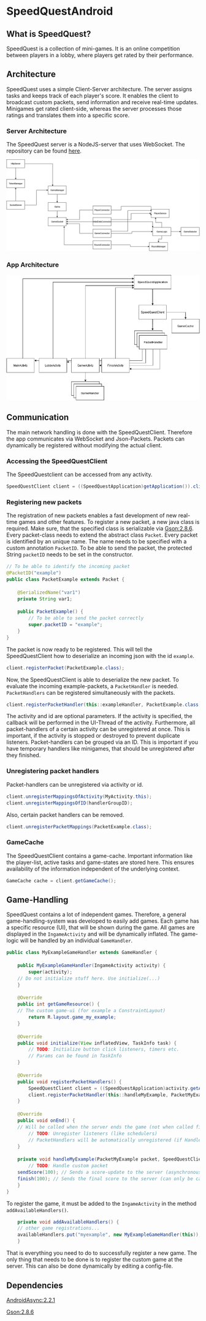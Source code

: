 # SpeedQuestAndroid

## What is SpeedQuest?

SpeedQuest is a collection of mini-games. It is an online competition between players in a lobby, where players get rated by their performance.

## Architecture

SpeedQuest uses a simple Client-Server architecture. The server assigns tasks and keeps track of each player's score. 
It enables the client to broadcast custom packets, send information and receive real-time updates. 
Minigames get rated client-side, whereas the server processes those ratings and translates them into a specific score.

### Server Architecture

The SpeedQuest server is a NodeJS-server that uses WebSocket. The repository can be found [here](https://github.com/Jaybit0/SpeedQuest).

![](images/SpeedQuestServer.png)

### App Architecture

![](images/SpeedQuestClient.png)

## Communication

The main network handling is done with the SpeedQuestClient. Therefore the app communicates via WebSocket and Json-Packets. 
Packets can dynamically be registered without modifying the actual client.

### Accessing the SpeedQuestClient

The SpeedQuestclient can be accessed from any activity.

```java
SpeedQuestClient client = ((SpeedQuestApplication)getApplication()).client;
```

### Registering new packets

The registration of new packets enables a fast development of new real-time games and other features. To register a new packet, a new java class is required. 
Make sure, that the specified class is serializable via [Gson:2.8.6](https://github.com/google/gson). Every packet-class needs to extend the abstract class `Packet`. 
Every packet is identified by an unique name. The name needs to be specified with a custom annotation `PacketID`. 
To be able to send the packet, the protected String `packetID` needs to be set in the constructor.

```java
// To be able to identify the incoming packet
@PacketID("example")
public class PacketExample extends Packet {

    @SerializedName("var1")
    private String var1;

    public PacketExample() {
        // To be able to send the packet correctly
        super.packetID = "example";
    }
}
```

The packet is now ready to be registered. This will tell the SpeedQuestClient how to deserialize an incoming json with the id `example`.

```java
client.registerPacket(PacketExample.class);
```

Now, the SpeedQuestClient is able to deserialize the new packet. To evaluate the incoming example-packets, a `PacketHandler` is needed. `PacketHandlers` can be registered simultaneously with the packets.

```java
client.registerPacketHandler(this::exampleHandler, PacketExample.class, MyActivity.this, myUUID);
```

The activity and id are optional parameters. If the activity is specified, the callback will be performed in the UI-Thread of the activity. 
Furthermore, all packet-handlers of a certain activity can be unregistered at once. This is important, if the activity is stopped or destroyed to prevent duplicate listeners. 
Packet-handlers can be grouped via an ID. This is important if you have temporary handlers like minigames, that should be unregistered after they finished.

### Unregistering packet handlers

Packet-handlers can be unregistered via activity or id.

```java
client.unregisterMappingsOfActivity(MyActivity.this);
client.unregisterMappingsOfID(handlerGroupID);
```

Also, certain packet handlers can be removed.

```java
client.unregisterPacketMappings(PacketExample.class);
```

### GameCache

The SpeedQuestClient contains a game-cache. Important information like the player-list, active tasks and game-states are stored here. 
This ensures availability of the information independent of the underlying context.

```java
GameCache cache = client.getGameCache();
```

## Game-Handling

SpeedQuest contains a lot of independent games. Therefore, a general game-handling-system was developed to easily add games. 
Each game has a specific resource (UI), that will be shown during the game. All games are displayed in the `IngameActivity` and will be dynamically inflated. 
The game-logic will be handled by an individual `GameHandler`.

```java
public class MyExampleGameHandler extends GameHandler {

    public MyExampleGameHandler(IngameActivity activity) {
        super(activity);
	// Do not initialize stuff here. Use initialize(...)
    }

    @Override
    public int getGameResource() {
	// The custom game-ui (for example a ConstraintLayout)
        return R.layout.game_my_example;
    }

    @Override
    public void initialize(View inflatedView, TaskInfo task) {
        // TODO: Initialize button click listeners, timers etc.
        // Params can be found in TaskInfo
    }

    @Override
    public void registerPacketHandlers() {
        SpeedQuestClient client = ((SpeedQuestApplication)activity.getApplication()).client;
        client.registerPacketHandler(this::handleMyExample, PacketMyExample.class, activity, getHandlerID());
    }

    @Override
    public void onEnd() {
	// Will be called when the server ends the game (not when called finish(...))
        // TODO: Unregister listeners (like schedulers)
        // PacketHandlers will be automatically unregistered (if HandlerID was provided)
    }
    
    private void handleMyExample(PacketMyExample packet, SpeedQuestClient client) {
        // TODO: Handle custom packet
	sendScore(100); // Sends a score-update to the server (asynchronously)
	finish(100); // Sends the final score to the server (can only be called once)
    }
}
``` 

To register the game, it must be added to the `IngameActivity` in the method `addAvailableHandlers()`.

```java
    private void addAvailableHandlers() {
	// other game registrations...
	availableHandlers.put("myexample", new MyExampleGameHandler(this));
    }
```

That is everything you need to do to successfully register a new game. The only thing that needs to be done is to register the custom game at the server.
This can also be done dynamically by editing a config-file.

## Dependencies

[AndroidAsync:2.2.1](https://github.com/koush/AndroidAsync)

[Gson:2.8.6](https://github.com/google/gson)
